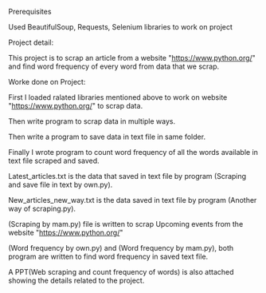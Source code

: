 Prerequisites

Used BeautifulSoup, Requests, Selenium libraries to work on project

Project detail:

This project is to scrap an article from a website "https://www.python.org/" and find word frequency of every word from data that we scrap.

Worke done on Project:

First I loaded ralated libraries mentioned above to work on website "https://www.python.org/" to scrap data.

Then write program to scrap data in multiple ways.

Then write a program to save data in text file in same folder.

Finally I wrote program to count word frequency of all the words available in text file scraped and saved.

Latest_articles.txt is the data that saved in text file by program (Scraping and save file in text by own.py).

New_articles_new_way.txt is the data saved in text file by program (Another way of scraping.py).

(Scraping by mam.py) file is written to scrap Upcoming events from the website "https://www.python.org/"

(Word frequency by own.py) and (Word frequency by mam.py), both program are written to find word frequency in saved text file. 

A PPT(Web scraping and count frequency of words) is also attached showing the details related to the project.
